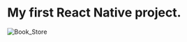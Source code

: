 # My first React Native project.
![Book_Store](https://user-images.githubusercontent.com/81828475/167711762-b05933cc-afba-4ffe-aba2-fa3c6c352982.gif)

